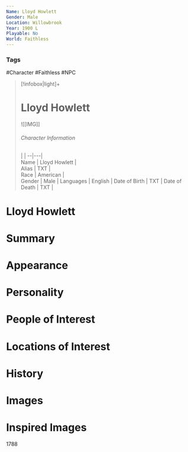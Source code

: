 ```yaml
---
Name: Lloyd Howlett
Gender: Male
Location: Willowbrook
Year: 1900 L
Playable: No
World: Faithless
---
```


### Tags
#Character #Faithless #NPC 

> [!infobox|light]+  
> # Lloyd Howlett  
> ![[IMG]]  
> ###### Character Information
>  |   |
> --|---|  
> Name | Lloyd Howlett |  
> Alias | TXT |  
> Race | American |  
> Gender | Male |
> Languages | English |
> Date of Birth | TXT |
> Date of Death | TXT |

# Lloyd Howlett

# Summary

# Appearance

# Personality

# People of Interest

# Locations of Interest

# History

# Images

# Inspired Images
1788